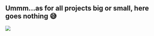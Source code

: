 ## Ummm...as for all projects big or small, here goes nothing 😅

![](https://media.giphy.com/media/QqtnJ96Lfx5wA/giphy.gif)
